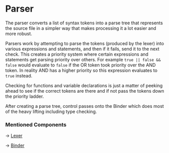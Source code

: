 # Parser

The parser converts a list of syntax tokens into a parse tree that represents the source file in a simpler way that
makes processing it a lot easier and more robust.

Parsers work by attempting to parse the tokens (produced by the lexer) into various expressions and statements, and then
if it fails, send it to the next check. This creates a priority system where certain expressions and statements get
parsing priority over others. For example `true || false && false` would evaluate to `false` if the OR token took
priority over the AND token. In reality AND has a higher priority so this expression evaluates to `true` instead.

Checking for functions and variable declarations is just a matter of peeking ahead to see if the correct tokens are
there and if not pass the tokens down the priority ladder.

After creating a parse tree, control passes onto the Binder which does most of the heavy lifting including type
checking.

### Mentioned Components

-> [Lexer](Lexer.md)

-> [Binder](Binder.md)

